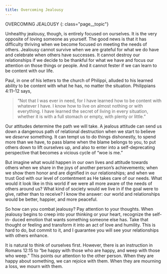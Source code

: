 ```yaml
---
title: Overcoming Jealousy
---
```


OVERCOMING JEALOUSY
{: class="page__topic"}

Unhealthy jealousy, though, is entirely focused on ourselves. It is the very
opposite of loving someone as yourself. The good news is that it has difficulty
thriving when we become focused on meeting the needs of others. Jealousy
cannot survive when we are grateful for what we do have and celebrate when
others have successes. It cannot destroy our relationships if we decide to be
thankful for what we have and focus our attention on those things or people.
And it cannot fester if we can learn to be content with our life.

Paul, in one of his letters to the church of Philippi, alluded to his learned
ability to be content with what he has, no matter the situation. Philippians
4:11–12 says,

> “Not that I was ever in need, for I have learned how to be
> content with whatever I have. I know how to live on almost
> nothing or with everything. I have learned the secret of living in
> every situation, whether it is with a full stomach or empty, with
> plenty or little.”

Our attitudes determine the path we will take. A jealous attitude can send
us down a dangerous path of relational destruction when we start to believe
we _deserve_ something. It can tempt us to do things dishonestly, to spend more
than we have, to pass blame when the blame belongs to you, to put others down
to lift ourselves up, and also to enter into a self-deprecating perspective that
becomes a vicious cycle of “woe is me.”

But imagine what would happen in our own lives and attitude towards
others when we share in the joys of another person’s achievements; when we
show them honor and are dignified in our relationships; and when we trust God
with our level of contentment as He takes care of our needs. What would it
look like in this world if we were all more aware of the needs of others around
us? What kind of society would we live in if the goal were to give, rather than
to receive? I know the answer: our world and relationships would be better,
happier, and more peaceful.

So how can you combat jealousy? Pay attention to your thoughts. When
jealousy begins to creep into your thinking or your heart, recognize the self-in-
duced emotion that wants something someone else has. Take that thought or
feeling and transform it into an act of love and humility. This is hard to do, but
commit to it, and I guarantee you will see your relationships with others enhance.

It is natural to think of ourselves first. However, there is an instruction in
Romans 12:15 to “be happy with those who are happy, and weep with those
who weep.” This points our attention to the other person. When they are happy
about something, we can rejoice with them. When they are mourning a loss, we
mourn with them.